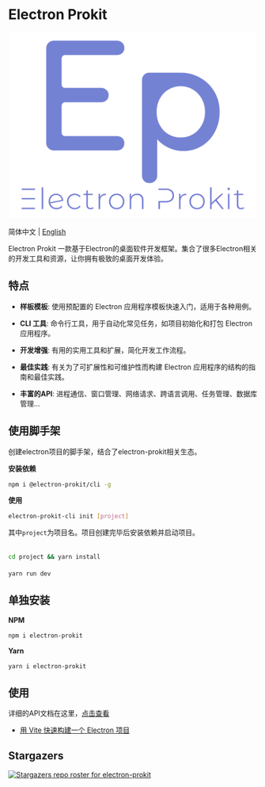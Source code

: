 # Electron Prokit

<p align="center">
  <img style="width:500px" src="https://github.com/Xutaotaotao/electron-prokit/blob/main/docs/public/logo.svg" alt="logo">
</p>

简体中文 | [English](./README.md)

Electron Prokit 一款基于Electron的桌面软件开发框架。集合了很多Electron相关的开发工具和资源，让你拥有极致的桌面开发体验。

## 特点
- **样板模板**: 使用预配置的 Electron 应用程序模板快速入门，适用于各种用例。

- **CLI 工具**: 命令行工具，用于自动化常见任务，如项目初始化和打包 Electron 应用程序。

- **开发增强**: 有用的实用工具和扩展，简化开发工作流程。

- **最佳实践**: 有关为了可扩展性和可维护性而构建 Electron 应用程序的结构的指南和最佳实践。

- **丰富的API**: 进程通信、窗口管理、网络请求、跨语言调用、任务管理、数据库管理...

## 使用脚手架

创建electron项目的脚手架，结合了electron-prokit相关生态。

**安装依赖**

```bash
npm i @electron-prokit/cli -g
```

**使用**

```bash
electron-prokit-cli init [project]
```

其中`project`为项目名。项目创建完毕后安装依赖并启动项目。

```bash

cd project && yarn install

yarn run dev

```

## 单独安装

**NPM**

```bash
npm i electron-prokit
```

**Yarn**

```bash
yarn i electron-prokit
```


## 使用

详细的API文档在这里，<a href="https://xutaotaotao.github.io/electron-prokit/zh" target="_blank">点击查看</a>

- <a href="https://xutaotaotao.github.io/electron-prokit/zh/tutorials/create-vite-electron-service.html" target="_blank">用 Vite 快速构建一个 Electron 项目</a>


## Stargazers
[![Stargazers repo roster for electron-prokit](https://reporoster.com/stars/Xutaotaotao/electron-prokit)](https://github.com/Xutaotaotao/electron-prokit/stargazers)